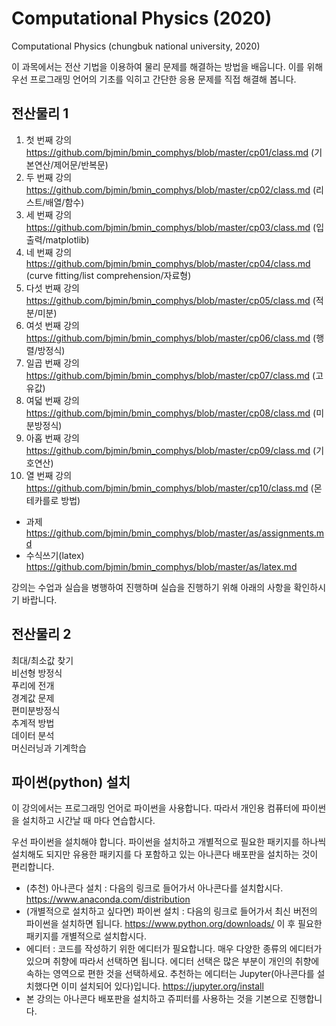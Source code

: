 # Computational Physics (2020)
Computational Physics (chungbuk national university, 2020)

이 과목에서는 전산 기법을 이용하여 물리 문제를 해결하는 방법을 배웁니다. 이를 위해 우선 프로그래밍 언어의 기초를 익히고
간단한 응용 문제를 직접 해결해 봅니다. 

## 전산물리 1 
1. 첫 번째 강의 https://github.com/bjmin/bmin_comphys/blob/master/cp01/class.md (기본연산/제어문/반복문)
2. 두 번째 강의 https://github.com/bjmin/bmin_comphys/blob/master/cp02/class.md (리스트/배열/함수)
3. 세 번째 강의 https://github.com/bjmin/bmin_comphys/blob/master/cp03/class.md (입출력/matplotlib)
4. 네 번째 강의 https://github.com/bjmin/bmin_comphys/blob/master/cp04/class.md (curve fitting/list comprehension/자료형)
5. 다섯 번째 강의 https://github.com/bjmin/bmin_comphys/blob/master/cp05/class.md (적분/미분)
6. 여섯 번째 강의 https://github.com/bjmin/bmin_comphys/blob/master/cp06/class.md (행렬/방정식)
7. 일곱 번째 강의 https://github.com/bjmin/bmin_comphys/blob/master/cp07/class.md (고유값)
8. 여덟 번째 강의 https://github.com/bjmin/bmin_comphys/blob/master/cp08/class.md (미분방정식)
9. 아홉 번째 강의 https://github.com/bjmin/bmin_comphys/blob/master/cp09/class.md (기호연산) 
10. 열 번째 강의 https://github.com/bjmin/bmin_comphys/blob/master/cp10/class.md (몬테카를로 방법)

* 과제 https://github.com/bjmin/bmin_comphys/blob/master/as/assignments.md 
* 수식쓰기(latex) https://github.com/bjmin/bmin_comphys/blob/master/as/latex.md

강의는 수업과 실습을 병행하여 진행하며 실습을 진행하기 위해 아래의 사항을 확인하시기 바랍니다. 

## 전산물리 2
최대/최소값 찾기  
비선형 방정식  
푸리에 전개  
경계값 문제  
편미분방정식  
추계적 방법  
데이터 분석  
머신러닝과 기계학습  

## 파이썬(python) 설치

이 강의에서는 프로그래밍 언어로 파이썬을 사용합니다. 따라서 개인용 컴퓨터에 
파이썬을 설치하고 시간날 때 마다 연습합시다. 

우선 파이썬을 설치해야 합니다. 파이썬을 설치하고 개별적으로 필요한 패키지를 하나씩 
설치해도 되지만 유용한 패키지를 다 포함하고 있는 아나콘다 배포판을 설치하는 것이 편리합니다. 

* (추천) 아나콘다 설치 : 다음의 링크로 들어가서 아나콘다를 설치합시다. https://www.anaconda.com/distribution
* (개별적으로 설치하고 싶다면) 파이썬 설치 : 다음의 링크로 들어가서 최신 버전의 파이썬을 설치하면 됩니다. https://www.python.org/downloads/ 
이 후 필요한 패키지를 개별적으로 설치합시다.
* 에디터 : 코드를 작성하기 위한 에디터가 필요합니다. 매우 다양한 종류의 에디터가 있으며 취향에 
따라서 선택하면 됩니다. 에디터 선택은 많은 부분이 개인의 취향에 속하는 영역으로 편한 것을 선택하세요. 
추천하는 에디터는 Jupyter(아나콘다를 설치했다면 이미 설치되어 있다)입니다.  https://jupyter.org/install  
* 본 강의는 아나콘다 배포판을 설치하고 쥬피터를 사용하는 것을 기본으로 진행합니다.
